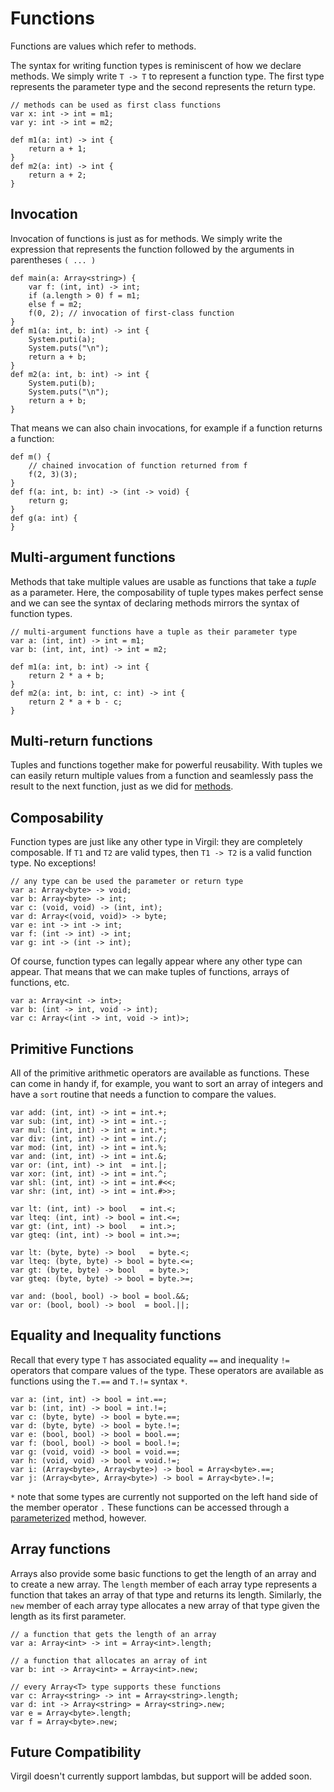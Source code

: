 # Functions #

Functions are values which refer to methods.

The syntax for writing function types is reminiscent of how we declare methods. We simply write `T -> T` to represent a function type. The first type represents the parameter type and the second represents the return type.

```
// methods can be used as first class functions
var x: int -> int = m1;
var y: int -> int = m2;

def m1(a: int) -> int {
    return a + 1;
}
def m2(a: int) -> int {
    return a + 2;
}
```

## Invocation ##

Invocation of functions is just as for methods. We simply write the expression that represents the function followed by the arguments in parentheses `( ... )`

```
def main(a: Array<string>) {
    var f: (int, int) -> int;
    if (a.length > 0) f = m1;
    else f = m2;
    f(0, 2); // invocation of first-class function
}
def m1(a: int, b: int) -> int {
    System.puti(a);
    System.puts("\n");
    return a + b;
}
def m2(a: int, b: int) -> int {
    System.puti(b);
    System.puts("\n");
    return a + b;
}
```

That means we can also chain invocations, for example if a function returns a function:

```
def m() {
    // chained invocation of function returned from f
    f(2, 3)(3);
}
def f(a: int, b: int) -> (int -> void) {
    return g;
}
def g(a: int) {
}
```

## Multi-argument functions ##

Methods that take multiple values are usable as functions that take a _tuple_ as a parameter. Here, the composability of tuple types makes perfect sense and we can see the syntax of declaring methods mirrors the syntax of function types.

```
// multi-argument functions have a tuple as their parameter type
var a: (int, int) -> int = m1;
var b: (int, int, int) -> int = m2;

def m1(a: int, b: int) -> int {
    return 2 * a + b;
}
def m2(a: int, b: int, c: int) -> int {
    return 2 * a + b - c;
}
```

## Multi-return functions ##

Tuples and functions together make for powerful reusability. With tuples we can easily return multiple values from a function and seamlessly pass the result to the next function, just as we did for [methods](TuplesAndMethods.md).

## Composability ##

Function types are just like any other type in Virgil: they are completely composable. If `T1` and `T2` are valid types, then `T1 -> T2` is a valid function type. No exceptions!

```
// any type can be used the parameter or return type
var a: Array<byte> -> void;
var b: Array<byte> -> int;
var c: (void, void) -> (int, int);
var d: Array<(void, void)> -> byte;
var e: int -> int -> int;
var f: (int -> int) -> int;
var g: int -> (int -> int);
```

Of course, function types can legally appear where any other type can appear. That means that we can make tuples of functions, arrays of functions, etc.

```
var a: Array<int -> int>;
var b: (int -> int, void -> int);
var c: Array<(int -> int, void -> int)>;
```

## Primitive Functions ##

All of the primitive arithmetic operators are available as functions. These can come in handy if, for example, you want to sort an array of integers and have a `sort` routine that needs a function to compare the values.

```
var add: (int, int) -> int = int.+;
var sub: (int, int) -> int = int.-;
var mul: (int, int) -> int = int.*;
var div: (int, int) -> int = int./;
var mod: (int, int) -> int = int.%;
var and: (int, int) -> int = int.&;
var or: (int, int) -> int  = int.|;
var xor: (int, int) -> int = int.^;
var shl: (int, int) -> int = int.#<<;
var shr: (int, int) -> int = int.#>>;

var lt: (int, int) -> bool   = int.<;
var lteq: (int, int) -> bool = int.<=;
var gt: (int, int) -> bool   = int.>;
var gteq: (int, int) -> bool = int.>=;
```

```
var lt: (byte, byte) -> bool   = byte.<;
var lteq: (byte, byte) -> bool = byte.<=;
var gt: (byte, byte) -> bool   = byte.>;
var gteq: (byte, byte) -> bool = byte.>=;
```

```
var and: (bool, bool) -> bool = bool.&&;
var or: (bool, bool) -> bool  = bool.||;
```

## Equality and Inequality functions ##

Recall that every type `T` has associated equality `==` and inequality `!=` operators that compare values of the type. These operators are available as functions using the `T.==` and `T.!=` syntax `*`.

```
var a: (int, int) -> bool = int.==;
var b: (int, int) -> bool = int.!=;
var c: (byte, byte) -> bool = byte.==;
var d: (byte, byte) -> bool = byte.!=;
var e: (bool, bool) -> bool = bool.==;
var f: (bool, bool) -> bool = bool.!=;
var g: (void, void) -> bool = void.==;
var h: (void, void) -> bool = void.!=;
var i: (Array<byte>, Array<byte>) -> bool = Array<byte>.==;
var j: (Array<byte>, Array<byte>) -> bool = Array<byte>.!=;
```

`*` note that some types are currently not supported on the left hand side of the member operator `.` These functions can be accessed through a [parameterized](Typeparams.md) method, however.

## Array functions ##

Arrays also provide some basic functions to get the length of an array and to create a new array. The `length` member of each array type represents a function that takes an array of that type and returns its length. Similarly, the `new` member of each array type allocates a new array of that type given the length as its first parameter.

```
// a function that gets the length of an array
var a: Array<int> -> int = Array<int>.length;

// a function that allocates an array of int
var b: int -> Array<int> = Array<int>.new;

// every Array<T> type supports these functions
var c: Array<string> -> int = Array<string>.length;
var d: int -> Array<string> = Array<string>.new;
var e = Array<byte>.length;
var f = Array<byte>.new;
```

## Future Compatibility ##

Virgil doesn't currently support lambdas, but support will be added soon.
